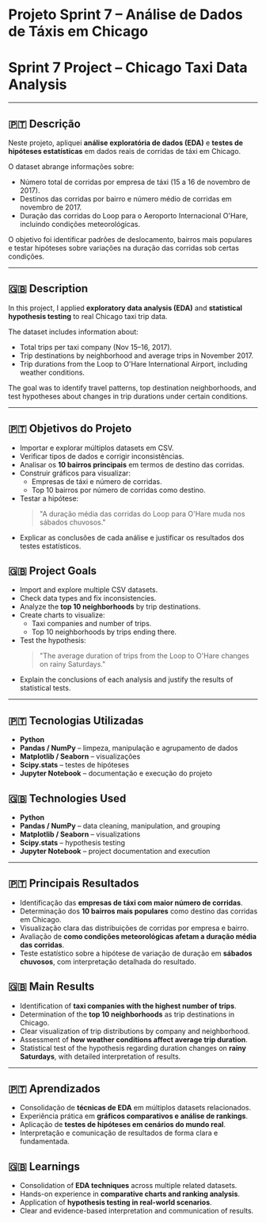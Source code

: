 # Projeto Sprint 7 – Análise de Dados de Táxis em Chicago  
# Sprint 7 Project – Chicago Taxi Data Analysis  

---

## 🇵🇹 Descrição  
Neste projeto, apliquei **análise exploratória de dados (EDA)** e **testes de hipóteses estatísticas** em dados reais de corridas de táxi em Chicago.  

O dataset abrange informações sobre:  
- Número total de corridas por empresa de táxi (15 a 16 de novembro de 2017).  
- Destinos das corridas por bairro e número médio de corridas em novembro de 2017.  
- Duração das corridas do Loop para o Aeroporto Internacional O'Hare, incluindo condições meteorológicas.  

O objetivo foi identificar padrões de deslocamento, bairros mais populares e testar hipóteses sobre variações na duração das corridas sob certas condições.  

---

## 🇬🇧 Description  
In this project, I applied **exploratory data analysis (EDA)** and **statistical hypothesis testing** to real Chicago taxi trip data.  

The dataset includes information about:  
- Total trips per taxi company (Nov 15–16, 2017).  
- Trip destinations by neighborhood and average trips in November 2017.  
- Trip durations from the Loop to O'Hare International Airport, including weather conditions.  

The goal was to identify travel patterns, top destination neighborhoods, and test hypotheses about changes in trip durations under certain conditions.  

---

## 🇵🇹 Objetivos do Projeto  
- Importar e explorar múltiplos datasets em CSV.  
- Verificar tipos de dados e corrigir inconsistências.  
- Analisar os **10 bairros principais** em termos de destino das corridas.  
- Construir gráficos para visualizar:  
  - Empresas de táxi e número de corridas.  
  - Top 10 bairros por número de corridas como destino.  
- Testar a hipótese:  
  > "A duração média das corridas do Loop para O'Hare muda nos sábados chuvosos."  
- Explicar as conclusões de cada análise e justificar os resultados dos testes estatísticos.  

## 🇬🇧 Project Goals  
- Import and explore multiple CSV datasets.  
- Check data types and fix inconsistencies.  
- Analyze the **top 10 neighborhoods** by trip destinations.  
- Create charts to visualize:  
  - Taxi companies and number of trips.  
  - Top 10 neighborhoods by trips ending there.  
- Test the hypothesis:  
  > "The average duration of trips from the Loop to O'Hare changes on rainy Saturdays."  
- Explain the conclusions of each analysis and justify the results of statistical tests.  

---

## 🇵🇹 Tecnologias Utilizadas  
- **Python**  
- **Pandas / NumPy** – limpeza, manipulação e agrupamento de dados  
- **Matplotlib / Seaborn** – visualizações  
- **Scipy.stats** – testes de hipóteses  
- **Jupyter Notebook** – documentação e execução do projeto  

## 🇬🇧 Technologies Used  
- **Python**  
- **Pandas / NumPy** – data cleaning, manipulation, and grouping  
- **Matplotlib / Seaborn** – visualizations  
- **Scipy.stats** – hypothesis testing  
- **Jupyter Notebook** – project documentation and execution  

---

## 🇵🇹 Principais Resultados  
- Identificação das **empresas de táxi com maior número de corridas**.  
- Determinação dos **10 bairros mais populares** como destino das corridas em Chicago.  
- Visualização clara das distribuições de corridas por empresa e bairro.  
- Avaliação de **como condições meteorológicas afetam a duração média das corridas**.  
- Teste estatístico sobre a hipótese de variação de duração em **sábados chuvosos**, com interpretação detalhada do resultado.  

## 🇬🇧 Main Results  
- Identification of **taxi companies with the highest number of trips**.  
- Determination of the **top 10 neighborhoods** as trip destinations in Chicago.  
- Clear visualization of trip distributions by company and neighborhood.  
- Assessment of **how weather conditions affect average trip duration**.  
- Statistical test of the hypothesis regarding duration changes on **rainy Saturdays**, with detailed interpretation of results.  

---

## 🇵🇹 Aprendizados  
- Consolidação de **técnicas de EDA** em múltiplos datasets relacionados.  
- Experiência prática em **gráficos comparativos e análise de rankings**.  
- Aplicação de **testes de hipóteses em cenários do mundo real**.  
- Interpretação e comunicação de resultados de forma clara e fundamentada.  

## 🇬🇧 Learnings  
- Consolidation of **EDA techniques** across multiple related datasets.  
- Hands-on experience in **comparative charts and ranking analysis**.  
- Application of **hypothesis testing in real-world scenarios**.  
- Clear and evidence-based interpretation and communication of results.  
